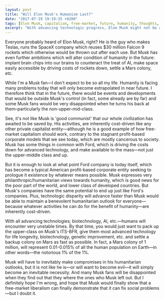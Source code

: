 ```yaml
---
layout: post
title: "Will Elon Musk's Humanism Last?"
date: "2017-07-19 19:19:35 +0200"
tags: [Elon Musk, capitalism, free-market, future, humanity, thoughts, opinion]
excerpt: "With advancing technologic progress, Elon Musk might not be able to hold on humanism for long."
---
```


Everyone probably heard of Elon Musk, right? He is the guy who makes Teslas, runs the SpaceX company which reuses $30 million Falcon 9 rockets which otherwise would be thrown out after each use. But Musk has even further ambitions which will alter condition of humanity in the future: implant brain chips into our brains to counteract the treat of AI, make space easily  accessible by driving costs of rockets down, settle a Mars colony, etc.  

While I'm a Musk fan—I don't expect to be so all my life. Humanity is facing many problems today that will only become extrapolated in near future. I therefore think that in the future, there would be events and developments that would be outside Musk's control (in fact, some already are by far) and some Musk fans would be very disappointed when he turns his back at them–particularly the non-upper-mid-class.

See, it's not like Musk is 'good communist' that our whole civilization has awaited to be saved by. His activities, are inherently cost-driven like any other private capitalist entity—although he is a good example of how free-market capitalism should work, contrary to the stagnant profit-based corporate models that we see today, which are mostly cancerous to society. Musk has some things in common with Ford, which is driving the costs down for advanced technology, and make available to the mass—not just the upper-middle class and up.

But it is enough to look at what point Ford company is today itself, which has become a typical American profit-based corporate entity seeking to prologue it existence by whatever means possible. Musk expresses very philanthropic/humanitarian views towards humanity, which is good news for the poor part of the world, and lower class of developed countries. But Musk's companies have the same potential to end up just like Ford's companies. Plus, technologic disparity will advance faster than Musk would be able to maintain a benevolent humanitarian outlook for everyone—because whatever activities he can do for the benefit of humanity—are inherently cost-driven.

 With all advancing technologies; biotechnology, AI, etc.—humans will encounter very unstable times. By that time, you would just want to pack up the upper-class on Musk's ITS-BFR, give them most advanced technology for life longevity, biotechnology, genetic improvement, etc. and settle a backup colony on Mars as fast as possible. In fact, a Mars colony of 1 million, will represent 0.01-0.015% of all the human population on Earth—in other words—the notorious 1% of the 1%.

Musk will have to inevitably make compromises in his humanitarian outlooks, but it is not like he is—or will want to become evil—it will simply become an inevitable necessity. And many Musk fans will be disappointed when they find out that they where the ones who Musk left out. But I definitely hope I'm wrong, and hope that Musk would finally show that a free-market liberalism can finally demonstrate that it can fix social problems—but I doubt it.
